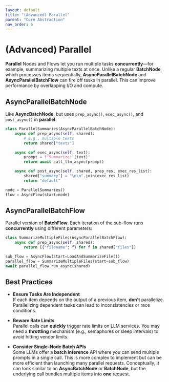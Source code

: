 ```yaml
---
layout: default
title: "(Advanced) Parallel"
parent: "Core Abstraction"
nav_order: 6
---
```


# (Advanced) Parallel

**Parallel** Nodes and Flows let you run multiple tasks **concurrently**—for example, summarizing multiple texts at once. Unlike a regular **BatchNode**, which processes items sequentially, **AsyncParallelBatchNode** and **AsyncParallelBatchFlow** can fire off tasks in parallel. This can improve performance by overlapping I/O and compute. 

## AsyncParallelBatchNode

Like **AsyncBatchNode**, but uses `prep_async()`, `exec_async()`, and `post_async()` in **parallel**:

```python
class ParallelSummaries(AsyncParallelBatchNode):
    async def prep_async(self, shared):
        # e.g., multiple texts
        return shared["texts"]

    async def exec_async(self, text):
        prompt = f"Summarize: {text}"
        return await call_llm_async(prompt)

    async def post_async(self, shared, prep_res, exec_res_list):
        shared["summary"] = "\n\n".join(exec_res_list)
        return "default"

node = ParallelSummaries()
flow = AsyncFlow(start=node)
```

## AsyncParallelBatchFlow

Parallel version of **BatchFlow**. Each iteration of the sub-flow runs **concurrently** using different parameters:

```python
class SummarizeMultipleFiles(AsyncParallelBatchFlow):
    async def prep_async(self, shared):
        return [{"filename": f} for f in shared["files"]]

sub_flow = AsyncFlow(start=LoadAndSummarizeFile())
parallel_flow = SummarizeMultipleFiles(start=sub_flow)
await parallel_flow.run_async(shared)
```

## Best Practices

- **Ensure Tasks Are Independent**  
  If each item depends on the output of a previous item, **don’t** parallelize. Parallelizing dependent tasks can lead to inconsistencies or race conditions.

- **Beware Rate Limits**  
  Parallel calls can **quickly** trigger rate limits on LLM services. You may need a **throttling** mechanism (e.g., semaphores or sleep intervals) to avoid hitting vendor limits.

- **Consider Single-Node Batch APIs**  
  Some LLMs offer a **batch inference** API where you can send multiple prompts in a single call. This is more complex to implement but can be more efficient than launching many parallel requests. Conceptually, it can look similar to an **AsyncBatchNode** or **BatchNode**, but the underlying call bundles multiple items into **one** request.